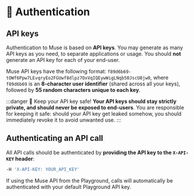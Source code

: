 ---
---

# 🔑 Authentication

## API keys

Authentication to Muse is based on **API keys**. You may generate as many API keys as you need, to separate 
applications or usage. You should **not** generate an API key for each of your end-user.

Muse API keys have the following format: `f89d6b69-tOWf6Ppw7LEvqryEo2FGUwf8dlpz7OxVqIQEywWigLNqb50JscU8jw0`, where 
`f89d6b69` is an **8-character user identifier** (shared across all your keys), followed by **55 random characters
unique to each key**.

:::danger 🔐 Keep your API key safe!
**Your API keys should stay strictly private, and should never be exposed to end-users**. You are responsible for 
keeping it safe: should your API key get leaked somehow, you should immediately revoke it to avoid unwanted use.
:::

## Authenticating an API call

All API calls should be authenticated by **providing the API key to the `X-API-KEY` header**:

```bash title="Authentication header"
-H 'X-API-KEY: YOUR_API_KEY'
```

If using the Muse API from the Playground, calls will automatically be authenticated with your default Playground API key.
